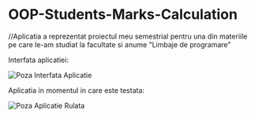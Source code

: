 # OOP-Students-Marks-Calculation

//Aplicatia a reprezentat proiectul meu semestrial pentru una din materiile pe care le-am studiat la facultate si anume "Limbaje de programare"

Interfata aplicatiei:

![Poza Interfata Aplicatie](https://user-images.githubusercontent.com/92085719/166147547-c49c1bde-2969-423a-a6b9-a177266c4e97.png)

Aplicatia in momentul in care este testata:

![Poza Aplicatie Rulata](https://user-images.githubusercontent.com/92085719/166147558-7266952e-788d-4fd7-8e1e-10f841c778f4.png)
